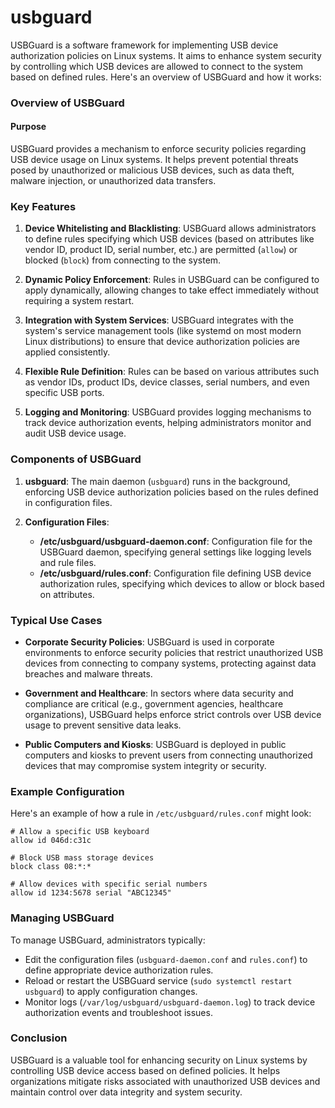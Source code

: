 # usbguard

USBGuard is a software framework for implementing USB device authorization policies on Linux systems. It aims to enhance system security by controlling which USB devices are allowed to connect to the system based on defined rules. Here's an overview of USBGuard and how it works:

### Overview of USBGuard

#### Purpose

USBGuard provides a mechanism to enforce security policies regarding USB device usage on Linux systems. It helps prevent potential threats posed by unauthorized or malicious USB devices, such as data theft, malware injection, or unauthorized data transfers.

### Key Features

1. **Device Whitelisting and Blacklisting**: USBGuard allows administrators to define rules specifying which USB devices (based on attributes like vendor ID, product ID, serial number, etc.) are permitted (`allow`) or blocked (`block`) from connecting to the system.

2. **Dynamic Policy Enforcement**: Rules in USBGuard can be configured to apply dynamically, allowing changes to take effect immediately without requiring a system restart.

3. **Integration with System Services**: USBGuard integrates with the system's service management tools (like systemd on most modern Linux distributions) to ensure that device authorization policies are applied consistently.

4. **Flexible Rule Definition**: Rules can be based on various attributes such as vendor IDs, product IDs, device classes, serial numbers, and even specific USB ports.

5. **Logging and Monitoring**: USBGuard provides logging mechanisms to track device authorization events, helping administrators monitor and audit USB device usage.

### Components of USBGuard

1. **usbguard**: The main daemon (`usbguard`) runs in the background, enforcing USB device authorization policies based on the rules defined in configuration files.

2. **Configuration Files**:
   - **/etc/usbguard/usbguard-daemon.conf**: Configuration file for the USBGuard daemon, specifying general settings like logging levels and rule files.
   - **/etc/usbguard/rules.conf**: Configuration file defining USB device authorization rules, specifying which devices to allow or block based on attributes.

### Typical Use Cases

- **Corporate Security Policies**: USBGuard is used in corporate environments to enforce security policies that restrict unauthorized USB devices from connecting to company systems, protecting against data breaches and malware threats.

- **Government and Healthcare**: In sectors where data security and compliance are critical (e.g., government agencies, healthcare organizations), USBGuard helps enforce strict controls over USB device usage to prevent sensitive data leaks.

- **Public Computers and Kiosks**: USBGuard is deployed in public computers and kiosks to prevent users from connecting unauthorized devices that may compromise system integrity or security.

### Example Configuration

Here's an example of how a rule in `/etc/usbguard/rules.conf` might look:

```plaintext
# Allow a specific USB keyboard
allow id 046d:c31c

# Block USB mass storage devices
block class 08:*:*

# Allow devices with specific serial numbers
allow id 1234:5678 serial "ABC12345"
```

### Managing USBGuard

To manage USBGuard, administrators typically:
- Edit the configuration files (`usbguard-daemon.conf` and `rules.conf`) to define appropriate device authorization rules.
- Reload or restart the USBGuard service (`sudo systemctl restart usbguard`) to apply configuration changes.
- Monitor logs (`/var/log/usbguard/usbguard-daemon.log`) to track device authorization events and troubleshoot issues.

### Conclusion

USBGuard is a valuable tool for enhancing security on Linux systems by controlling USB device access based on defined policies. It helps organizations mitigate risks associated with unauthorized USB devices and maintain control over data integrity and system security.
